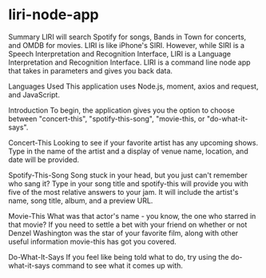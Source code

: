 # liri-node-app

Summary
LIRI will search Spotify for songs, Bands in Town for concerts, and OMDB for movies. LIRI is like iPhone's SIRI. However, while SIRI is a Speech Interpretation and Recognition Interface, LIRI is a Language Interpretation and Recognition Interface. LIRI is a command line node app that takes in parameters and gives you back data.

Languages Used
This application uses Node.js, moment, axios and request, and JavaScript.

Introduction
To begin, the application gives you the option to choose between "concert-this", "spotify-this-song", "movie-this, or "do-what-it-says".

Concert-This
Looking to see if your favorite artist has any upcoming shows. Type in the name of the artist and a display of venue name, location, and date will be provided.

Spotify-This-Song
Song stuck in your head, but you just can't remember who sang it? Type in your song title and spotify-this will provide you with five of the most relative answers to your jam. It will include the artist's name, song title, album, and a preview URL.

Movie-This
What was that actor's name - you know, the one who starred in that movie? If you need to settle a bet with your friend on whether or not Denzel Washington was the star of your favorite film, along with other useful information movie-this has got you covered.

Do-What-It-Says
If you feel like being told what to do, try using the do-what-it-says command to see what it comes up with.

